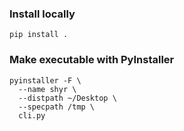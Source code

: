### Install locally

```shell
pip install .
```

### Make executable with PyInstaller

```shell
pyinstaller -F \
  --name shyr \
  --distpath ~/Desktop \
  --specpath /tmp \
  cli.py
```
